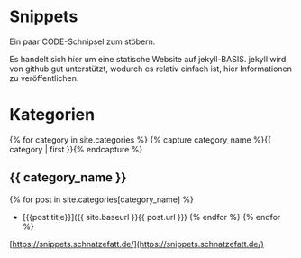 # Snippets

Ein paar CODE-Schnipsel zum stöbern.

Es handelt sich hier um eine statische Website auf jekyll-BASIS. jekyll wird von github gut unterstützt, wodurch es relativ einfach ist, hier Informationen zu veröffentlichen.

# Kategorien

<!-- found here https://blog.webjeda.com/jekyll-categories/ -->

{% for category in site.categories %}
{% capture category_name %}{{ category | first }}{% endcapture %}
## {{ category_name }}
{% for post in site.categories[category_name] %}
- [{{post.title}}]({{ site.baseurl }}{{ post.url }})
{% endfor %}
{% endfor %}

[https://snippets.schnatzefatt.de/](https://snippets.schnatzefatt.de/)
